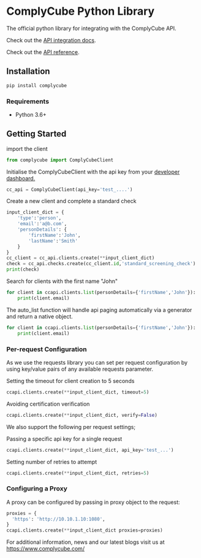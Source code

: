 # ComplyCube Python Library

The official python library for integrating with the ComplyCube API.

Check out the [API integration docs](https://docs.complycube.com/api-reference/integration).

Check out the [API reference](https://docs.complycube.com/api-reference/).


## Installation

```sh
pip install complycube
```

### Requirements

-   Python 3.6+

## Getting Started

import the client

```python
from complycube import ComplyCubeClient
```

Initialise the ComplyCubeClient with the api key from your [developer dashboard.](https://portal.doccheck.com/developers)

```python
cc_api = ComplyCubeClient(api_key='test_....')
```
Create a new client and complete a standard check

```python
input_client_dict = {
    'type':'person',
    'email':'a@b.com',
    'personDetails': {
        'firstName':'John',
        'lastName':'Smith'
    }
}
cc_client = cc_api.clients.create(**input_client_dict)
check = cc_api.checks.create(cc_client.id,'standard_screening_check')
print(check)
```

Search for clients with the first name "John"
```python
for client in ccapi.clients.list(personDetails={'firstName','John'}):
    print(client.email)
```

The auto_list function will handle api paging automatically via a generator and return a native object.
```python
for client in ccapi.clients.list(personDetails={'firstName','John'}):
    print(client.email)
```

### Per-request Configuration

As we use the requests library you can set per request configuration by using key/value pairs of any available requests parameter.

Setting the timeout for client creation to 5 seconds

```python
ccapi.clients.create(**input_client_dict, timeout=5)
```

Avoiding certification verification

```python
ccapi.clients.create(**input_client_dict, verify=False)
```

We also support the following per request settings;

Passing a specific api key for a single request

```python
ccapi.clients.create(**input_client_dict, api_key='test_...')
```

Setting number of retries to attempt

```python
ccapi.clients.create(**input_client_dict, retries=5)
```

### Configuring a Proxy

A proxy can be configured by passing in proxy object to the request:

```python
proxies = {
  'https': 'http://10.10.1.10:1080',
}
ccapi.clients.create(**input_client_dict proxies=proxies)
```

For additional information, news and our latest blogs visit us at https://www.complycube.com/
